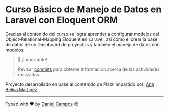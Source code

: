 # Curso Básico de Manejo de Datos en Laravel con Eloquent ORM

Gracias al contenido del curso se logra aprender a configurar modelos del Object-Relational-Mapping Eloquent en Laravel, así cómo el crear la base de datos de un Dashboard de proyectos y también el manejo de datos con modelos.

>
> 📘 ¡Importante!
>
> Revisar [commits](https://github.com/giusniyyel/basic-eloquent-laravel-course/commits/master) para obtener información acerca de las actividades realizadas.
>

Proyecto desarrollado en base al contenido de Platzi impartido por: [Ana Belisa Martínez](https://github.com/anabelisam)

---
Typed with ❤️ by [Daniel Campos](https://github.com/giusniyyel) 😊
